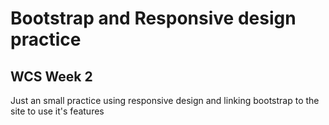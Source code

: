# Bootstrap and Responsive design practice

## WCS Week 2

Just an small practice using responsive design and linking bootstrap to the site to use it's features
